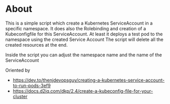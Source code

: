 # About

This is a simple script which create a Kubernetes ServiceAccount in a specific namespace.
It does also the Rolebinding and creation of a Kubeconfigfile for this ServiceAccount.
At least it deploys a test pod to the namespace using the created Service Account
The script will delete all the created resources at the end.

Inside the script you can adjust the namespace name and the name of the ServiceAccount

Oriented by 
* https://dev.to/thenjdevopsguy/creating-a-kubernetes-service-account-to-run-pods-3ef9
* https://docs.d2iq.com/dkp/2.4/create-a-kubeconfig-file-for-your-cluster

